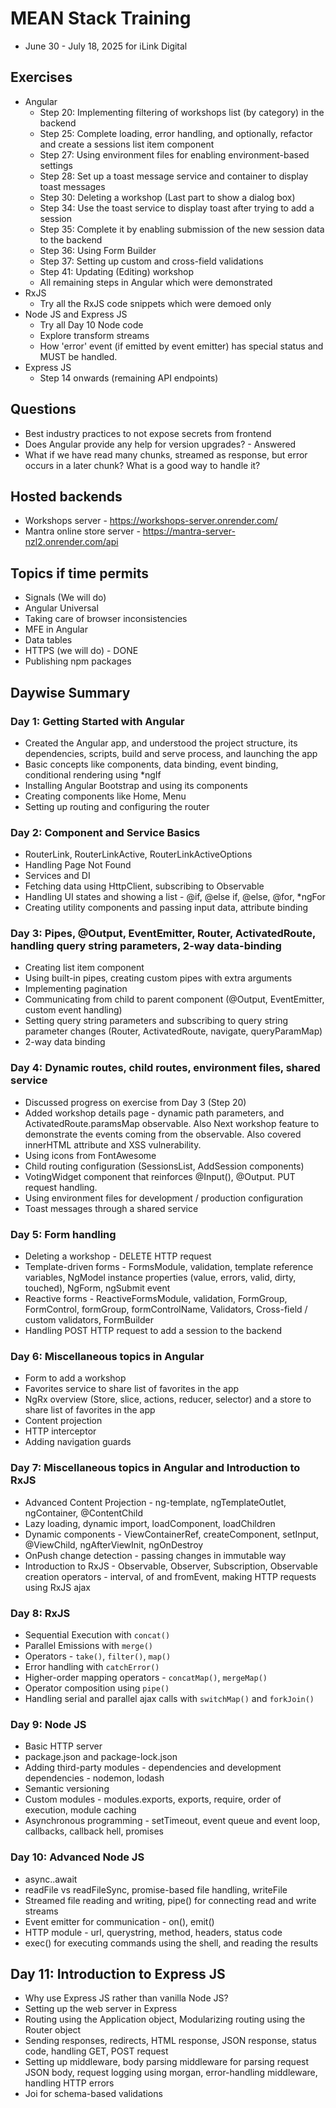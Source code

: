 # MEAN Stack Training
- June 30 - July 18, 2025 for iLink Digital

## Exercises
- Angular
    - Step 20: Implementing filtering of workshops list (by category) in the backend
    - Step 25: Complete loading, error handling, and optionally, refactor and create a sessions list item component
    - Step 27: Using environment files for enabling environment-based settings
    - Step 28: Set up a toast message service and container to display toast messages
    - Step 30: Deleting a workshop (Last part to show a dialog box)
    - Step 34: Use the toast service to display toast after trying to add a session
    - Step 35: Complete it by enabling submission of the new session data to the backend
    - Step 36: Using Form Builder
    - Step 37: Setting up custom and cross-field validations
    - Step 41: Updating (Editing) workshop
    - All remaining steps in Angular which were demonstrated
- RxJS
    - Try all the RxJS code snippets which were demoed only
- Node JS and Express JS
    - Try all Day 10 Node code
    - Explore transform streams
    - How 'error' event (if emitted by event emitter) has special status and MUST be handled.
- Express JS
    - Step 14 onwards (remaining API endpoints)

## Questions
- Best industry practices to not expose secrets from frontend
- Does Angular provide any help for version upgrades? - Answered
- What if we have read many chunks, streamed as response, but error occurs in a later chunk? What is a good way to handle it?

## Hosted backends
- Workshops server - https://workshops-server.onrender.com/
- Mantra online store server - https://mantra-server-nzl2.onrender.com/api

## Topics if time permits
- Signals (We will do)
- Angular Universal
- Taking care of browser inconsistencies
- MFE in Angular
- Data tables
- HTTPS (we will do) - DONE
- Publishing npm packages

## Daywise Summary

### Day 1: Getting Started with Angular
- Created the Angular app, and understood the project structure, its dependencies, scripts, build and serve process, and launching the app
- Basic concepts like components, data binding, event binding, conditional rendering using *ngIf
- Installing Angular Bootstrap and using its components
- Creating components like Home, Menu
- Setting up routing and configuring the router

### Day 2: Component and Service Basics
- RouterLink, RouterLinkActive, RouterLinkActiveOptions
- Handling Page Not Found
- Services and DI
- Fetching data using HttpClient, subscribing to Observable
- Handling UI states and showing a list - @if, @else if, @else, @for, *ngFor
- Creating utility components and passing input data, attribute binding

### Day 3: Pipes, @Output, EventEmitter, Router, ActivatedRoute, handling query string parameters, 2-way data-binding
- Creating list item component
- Using built-in pipes, creating custom pipes with extra arguments
- Implementing pagination
- Communicating from child to parent component (@Output, EventEmitter, custom event handling)
- Setting query string parameters and subscribing to query string parameter changes (Router, ActivatedRoute, navigate, queryParamMap)
- 2-way data binding

### Day 4: Dynamic routes, child routes, environment files, shared service
- Discussed progress on exercise from Day 3 (Step 20)
- Added workshop details page - dynamic path parameters, and ActivatedRoute.paramsMap observable. Also Next workshop feature to demonstrate the events coming from the observable. Also covered innerHTML attribute and XSS vulnerability.
- Using icons from FontAwesome
- Child routing configuration (SessionsList, AddSession components)
- VotingWidget component that reinforces @Input(), @Output. PUT request handling.
- Using environment files for development / production configuration
- Toast messages through a shared service

### Day 5: Form handling
- Deleting a workshop - DELETE HTTP request
- Template-driven forms - FormsModule, validation, template reference variables, NgModel instance properties (value, errors, valid, dirty, touched), NgForm, ngSubmit event
- Reactive forms - ReactiveFormsModule, validation, FormGroup, FormControl, formGroup, formControlName, Validators, Cross-field / custom validators, FormBuilder
- Handling POST HTTP request to add a session to the backend

### Day 6: Miscellaneous topics in Angular
- Form to add a workshop
- Favorites service to share list of favorites in the app
- NgRx overview (Store, slice, actions, reducer, selector) and a store to share list of favorites in the app
- Content projection
- HTTP interceptor
- Adding navigation guards

### Day 7: Miscellaneous topics in Angular and Introduction to RxJS
- Advanced Content Projection - ng-template, ngTemplateOutlet, ngContainer, @ContentChild
- Lazy loading, dynamic import, loadComponent, loadChildren
- Dynamic components - ViewContainerRef, createComponent, setInput, @ViewChild, ngAfterViewInit, ngOnDestroy
- OnPush change detection - passing changes in immutable way
- Introduction to RxJS - Observable, Observer, Subscription, Observable creation operators - interval, of and fromEvent, making HTTP requests using RxJS ajax

### Day 8: RxJS
- Sequential Execution with `concat()`
- Parallel Emissions with `merge()`
- Operators - `take()`, `filter()`, `map()`
- Error handling with `catchError()`
- Higher-order mapping operators - `concatMap()`, `mergeMap()`
- Operator composition using `pipe()`
- Handling serial and parallel ajax calls with `switchMap()` and `forkJoin()`

### Day 9: Node JS
- Basic HTTP server
- package.json and package-lock.json
- Adding third-party modules - dependencies and development dependencies - nodemon, lodash
- Semantic versioning
- Custom modules - modules.exports, exports, require, order of execution, module caching
- Asynchronous programming - setTimeout, event queue and event loop, callbacks, callback hell, promises

### Day 10: Advanced Node JS
- async..await
- readFile vs readFileSync, promise-based file handling, writeFile
- Streamed file reading and writing, pipe() for connecting read and write streams
- Event emitter for communication - on(), emit()
- HTTP module - url, querystring, method, headers, status code
- exec() for executing commands using the shell, and reading the results

## Day 11: Introduction to Express JS
- Why use Express JS rather than vanilla Node JS?
- Setting up the web server in Express
- Routing using the Application object, Modularizing routing using the Router object
- Sending responses, redirects, HTML response, JSON response, status code, handling GET, POST request
- Setting up middleware, body parsing middleware for parsing request JSON body, request logging using morgan, error-handling middleware, handling HTTP errors
- Joi for schema-based validations